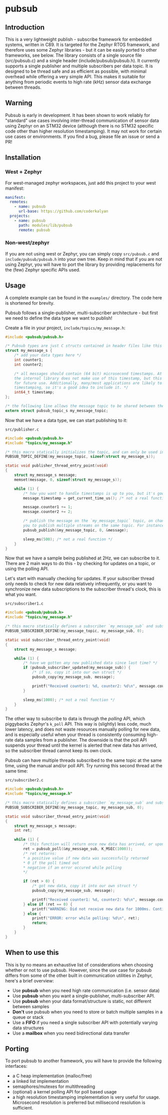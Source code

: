 # pubsub

## Introduction
This is a very lightweight publish - subscribe framework for embedded systems, written in C89. It is targeted for the Zephyr RTOS framework, and therefore uses some Zephyr libraries - but it can be easily ported to other frameworks, see below. The library consists of a single source file (src/pubsub.c) and a single header (include/pubsub/pubsub.h). It currently supports a single publisher and multiple subscribers per data topic. It is designed to be thread safe and as efficient as possible, with minimal overhead while offering a very simple API. This makes it suitable for anything from periodic events to high rate (kHz) sensor data exchange between threads.

## Warning
Pubsub is early in development. It has been shown to work reliably for "standard" use cases involving inter-thread communication of sensor data using Zephyr on an STM32 device (although there is no STM32 specific code other than higher resolution timestamping). It may not work for certain use cases or environments. If you find a bug, please file an issue or send a PR!

## Installation
### West + Zephyr
For west-managed zephyr workspaces, just add this project to your west manifest:
```yaml
manifest:
  remotes:
    - name: pubsub
      url-base: https://github.com/coderkalyan
  projects:
    - name: pubsub
      path: modules/lib/pubsub
      remote: pubsub
```

### Non-west/zephyr
If you are not using west or Zephyr, you can simply copy `src/pubsub.c` and `include/pubsub/pubsub.h` into your own tree. Keep in mind that if you are not using Zephyr, you will have to port the library by providing replacements for the (few) Zephyr specific APIs used.

## Usage
A complete example can be found in the `examples/` directory. The code here is shortened for brevity.

Pubsub follows a single-publisher, multi-subscriber architecture - but first we need to define the data type we want to publish!

Create a file in your project, `include/topics/my_message.h`:
```c
#include <pubsub/pubsub.h>

/* Pubsub types are just C structs contained in header files like this one. */
struct my_message_s {
	/* add your data types here */
	int counter1;
	int counter2;

	/* all messages should contain (64 bit) microsecond timestamps. At time of writing,
	the internal library does not make use of this timestamp, but this field is reserved
	for future use. Additionally, many/most applications are likely to benefit from message
	timestamping, so it's a good idea to include it. */
	int64_t timestamp;
};

/* the following line allows the message topic to be shared between the publisher and subscriber(s). */
extern struct pubsub_topic_s my_message_topic;
```

Now that we have a data type, we can start publishing to it:

`src/publisher.c`
```c
#include <pubsub/pubsub.h>
#include "topics/my_message.h"

/* this macro statically initializes the topic, and can only be used in a single file (per topic) */
PUBSUB_TOPIC_DEFINE(my_message_topic, sizeof(struct my_message_s));

static void publisher_thread_entry_point(void)
{
	struct my_message_s message;
	memset(message, 0, sizeof(struct my_message_s));

	while (1) {
		/* how you want to handle timestamps is up to you, but it's good practice to populate it with something, even if it isn't accurate down to the microsecond */
		message.timestamp = get_current_time_us(); /* not a real function */

		message.counter1 += 1;
		message.counter2 += 2;

		/* publish the message on the `my_message_topic` topic, on channel 0. Channels allow
		you to publish multiple streams on the same topic. For instance, you might have a temperature sample topic, and want to publish independent samples from 2 separate temperature sensors. If you only plan to publish to a single channel, use channel 0. */
		pubsub_publish(&my_message_topic, 0, &message);

		sleep_ms(500); /* not a real function */
	}
}
```

Now that we have a sample being published at 2Hz, we can subscribe to it. There are 2 main ways to do this - by checking for updates on a topic, or using the polling API.

Let's start with manually checking for updates. If your subscriber thread only needs to check for new data relatively infrequently, or you want to synchronize new data subscriptions to the subscriber thread's clock, this is what you want.

`src/subscriber1.c`
```c
#include <pubsub/pubsub.h>
#include "topics/my_message.h"

/* this macro statically defines a subscriber `my_message_sub` and subscribes it to `my_message_topic` on channel 0. */
PUBSUB_SUBSCRIBER_DEFINE(my_message_topic, my_message_sub, 0);

static void subscriber_thread_entry_point(void)
{
	struct my_message_s message;

	while (1) {
		/* have we gotten any new published data since last time? */
		if (pubsub_subscriber_updated(my_message_sub)) {
			/* if so, copy it into our own struct */
			pubsub_copy(my_message_sub, message);

			printf("Received counter1: %d, counter2: %d\n", message.counter1, message.counter2);
		}

		sleep_ms(1000); /* not a real function */
	}
}
```

The other way to subscribe to data is through the *polling* API, which piggybacks Zephyr's `k_poll` API. This way is (slightly) less code, much lower latency, and does not waste resources manually polling for new data, and is especially useful when your thread is consistently consuming high-rate data samples from a publisher. The downside is that the poll API suspends your thread until the kernel is alerted that new data has arrived, so the subscriber thread cannot keep its own clock.

Pubsub can have multiple threads subscribed to the same topic at the same time, using the manual and/or poll API. Try running this second thread at the same time:

`src/subscriber2.c`
```c
#include <pubsub/pubsub.h>
#include "topics/my_message.h"

/* this macro statically defines a subscriber `my_message_sub` and subscribes it to `my_message_topic` on channel 0. */
PUBSUB_SUBSCRIBER_DEFINE(my_message_topic, my_message_sub, 0);

static void subscriber_thread_entry_point(void)
{
	struct my_message_s message;
	int ret;

	while (1) {
		/* this function will return once new data has arrived, or upon timeout (1000ms in this case). */
		ret = pubsub_poll(&my_message_sub, K_MSEC(1000));
		/* ret returns:
		* a positive value if new data was successfully returned
		* 0 if the poll timed out
		* negative if an error occured while polling
		*/

		if (ret > 0) {
			/* got new data, copy it into our own struct */
			pubsub_copy(my_message_sub, message);

			printf("Received counter1: %d, counter2: %d\n", message.counter1, message.counter2);
		} else if (ret == 0) {
			printf("WARNING: Did not receive new data for 1000ms. Continuing poll.\n");
		} else {
			printf("ERROR: error while polling: %d\n", ret);
			return;
		}
	}
}
```

## When to use this
This is by no means an exhaustive list of considerations when choosing whether or not to use pubsub. However, since the use case for pubsub differs from some of the other built in communication utilities in Zephyr, here's a brief overview:
* Use **pubsub** when you need high rate communication (i.e. sensor data)
* Use **pubsub** when you want a single-publisher, multi-subscriber API.
* Use **pubsub** when your data format/structure is static, not different between samples
* **Don't** use pubsub when you need to store or batch multiple samples in a queue or stack
* Use a **FIFO** if you need a single subscriber API with potentially varying data structures
* Use a **mailbox** when you need bidirectional data transfer

## Porting
To port pubsub to another framework, you will have to provide the following interfaces:
* a C heap implementation (malloc/free)
* a linked list implementation
* semaphores/mutexes for multithreading
* (optional) a kernel polling API for poll based usage
* a high resolution timestamping implementation is very useful for usage. Microsecond resolution is preferred but millisecond resolution is sufficient.

